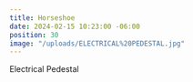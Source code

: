 ```yaml
---
title: Horseshoe
date: 2024-02-15 10:23:00 -06:00
position: 30
image: "/uploads/ELECTRICAL%20PEDESTAL.jpg"
---
```


Electrical Pedestal